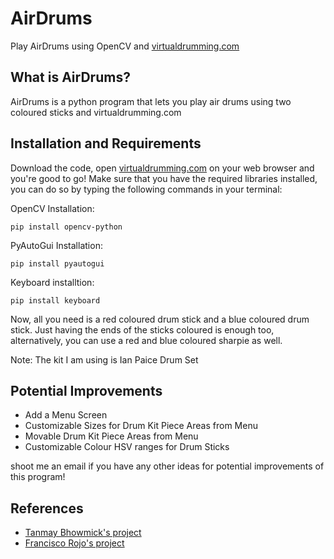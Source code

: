 # AirDrums
Play AirDrums using OpenCV and <a href="https://www.virtualdrumming.com/drums/online-virtual-games/ian-paice-rock-drum-set.html">virtualdrumming.com</a>

<h2>What is AirDrums?</h2>

AirDrums is a python program that lets you play air drums using two coloured sticks and virtualdrumming.com

<h2>Installation and Requirements</h2>

Download the code, open <a href="https://www.virtualdrumming.com/drums/online-virtual-games/ian-paice-rock-drum-set.html">virtualdrumming.com</a> on your web browser and you're good to go! 
Make sure that you have the required libraries installed, you can do so by typing the following commands in your terminal:

OpenCV Installation:
```
pip install opencv-python
```

PyAutoGui Installation:
```
pip install pyautogui
```

Keyboard installtion:
```
pip install keyboard
```

Now, all you need is a red coloured drum stick and a blue coloured drum stick. Just having the ends of the sticks coloured is enough too, alternatively, you can use a red and blue coloured sharpie as well. 

Note: The kit I am using is Ian Paice Drum Set 

<h2> Potential Improvements </h2>
<ul>
  <li>  Add a Menu Screen </li>
  <li> Customizable Sizes for Drum Kit Piece Areas from Menu</li>
  <li> Movable Drum Kit Piece Areas from Menu </li>
  <li> Customizable Colour HSV ranges for Drum Sticks </li> 
</ul>

shoot me an email if you have any other ideas for potential improvements of this program! 

<h2> References </h2>
<ul>
  <li> <a href = "https://www.youtube.com/watch?v=OuG6gb4TXfI"> Tanmay Bhowmick's project </li>
  <li> <a href = "https://www.youtube.com/watch?v=MAnWwxTjL3k"> Francisco Rojo's project </li> 
</ul>
    


